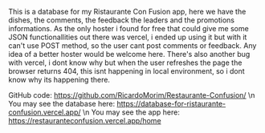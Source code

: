 This is a database for my Ristaurante Con Fusion app, here we have the dishes, the comments, the feedback the leaders and the promotions informations. 
As the only hoster i found for free that could give me some JSON functionallities out there was vercel, i ended up using it but with it can't use POST method, so the user cant post comments or feedback. Any idea of a better hoster would be welcome here.
There's also another bug with vercel, i dont know why but when the user refreshes the page the browser returns 404, this isnt happening in local environment, so i dont know why its happening there. 

GitHub code: https://github.com/RicardoMorim/Restaurante-Confusion/ \n
You may see the database here: https://database-for-ristaurante-confusion.vercel.app/ \n
You may see the app here: https://restauranteconfusion.vercel.app/home 
